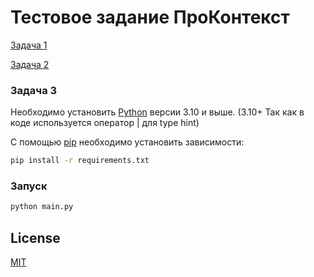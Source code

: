 # Тестовое задание ПроКонтекст

[Задача 1](task1.md)

[Задача 2](task2.md)

### Задача 3

Необходимо установить [Python](https://www.python.org/downloads/) версии 3.10 и выше.
(3.10+ Так как в коде используется оператор | для type hint)

С помощью [pip](https://pip.pypa.io/en/stable/) необходимо установить зависимости:

```bash
pip install -r requirements.txt
```

### Запуск

```bash
python main.py
```

## License

[MIT](https://choosealicense.com/licenses/mit/)
